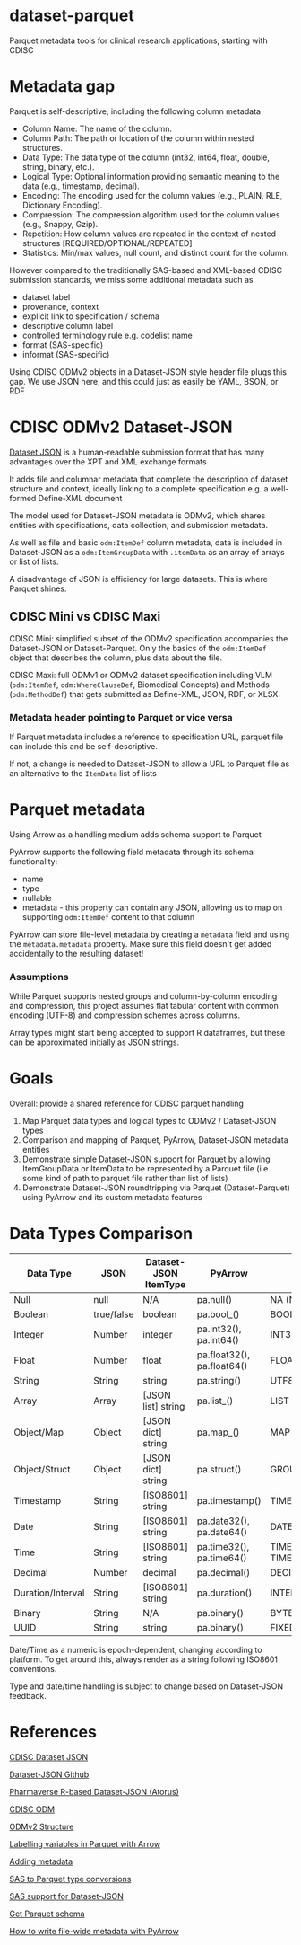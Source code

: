 # dataset-parquet
Parquet metadata tools for clinical research applications, starting with CDISC

# Metadata gap
Parquet is self-descriptive, including the following column metadata
* Column Name: The name of the column.
* Column Path: The path or location of the column within nested structures.
* Data Type: The data type of the column (int32, int64, float, double, string, binary, etc.).
* Logical Type: Optional information providing semantic meaning to the data (e.g., timestamp, decimal).
* Encoding: The encoding used for the column values (e.g., PLAIN, RLE, Dictionary Encoding).
* Compression: The compression algorithm used for the column values (e.g., Snappy, Gzip).
* Repetition: How column values are repeated in the context of nested structures [REQUIRED/OPTIONAL/REPEATED]
* Statistics: Min/max values, null count, and distinct count for the column.

However compared to the traditionally SAS-based and XML-based CDISC submission standards, we miss some additional metadata such as
* dataset label
* provenance, context
* explicit link to specification / schema
* descriptive column label
* controlled terminology rule e.g. codelist name
* format (SAS-specific)
* informat (SAS-specific)

Using CDISC ODMv2 objects in a Dataset-JSON style header file plugs this gap. We use JSON here, and this could just as easily be YAML, BSON, or RDF

# CDISC ODMv2 Dataset-JSON
[Dataset JSON](https://www.cdisc.org/dataset-json) is a human-readable submission format that has many advantages over the XPT and XML exchange formats

It adds file and columnar metadata that complete the description of dataset structure and context, ideally linking to a complete specification e.g. a well-formed Define-XML document

The model used for Dataset-JSON metadata is ODMv2, which shares entities with specifications, data collection, and submission metadata.

As well as file and basic `odm:ItemDef` column metadata, data is included in Dataset-JSON as a `odm:ItemGroupData` with `.itemData` as an array of arrays or list of lists.

A disadvantage of JSON is efficiency for large datasets. This is where Parquet shines.

## CDISC Mini vs CDISC Maxi
CDISC Mini: simplified subset of the ODMv2 specification accompanies the Dataset-JSON or Dataset-Parquet. Only the basics of the `odm:ItemDef` object that describes the column, plus data about the file.

CDISC Maxi: full ODMv1 or ODMv2 dataset specification including VLM (`odm:ItemRef`, `odm:WhereClauseDef`, Biomedical Concepts) and Methods (`odm:MethodDef`) that gets submitted as Define-XML, JSON, RDF, or XLSX.

### Metadata header pointing to Parquet or vice versa
If Parquet metadata includes a reference to specification URL, parquet file can include this and be self-descriptive.

If not, a change is needed to Dataset-JSON to allow a URL to Parquet file as an alternative to the `ItemData` list of lists

# Parquet metadata
Using Arrow as a handling medium adds schema support to Parquet

PyArrow supports the following field metadata through its schema functionality:
* name
* type
* nullable
* metadata - this property can contain any JSON, allowing us to map on supporting `odm:ItemDef` content to that column

PyArrow can store file-level metadata by creating a `metadata` field and using the `metadata.metadata` property. Make sure this field doesn't get added accidentally to the resulting dataset!

### Assumptions
While Parquet supports nested groups and column-by-column encoding and compression, this project assumes flat tabular content with common encoding (UTF-8) and compression schemes across columns.

Array types might start being accepted to support R dataframes, but these can be approximated initially as JSON strings.

# Goals
Overall: provide a shared reference for CDISC parquet handling

1. Map Parquet data types and logical types to ODMv2 / Dataset-JSON types
2. Comparison and mapping of Parquet, PyArrow, Dataset-JSON metadata entities
2. Demonstrate simple Dataset-JSON support for Parquet by allowing ItemGroupData or ItemData to be represented by a Parquet file (i.e. some kind of path to parquet file rather than list of lists)
3. Demonstrate Dataset-JSON roundtripping via Parquet (Dataset-Parquet) using PyArrow and its custom metadata features


# Data Types Comparison
| Data Type        | JSON                 | Dataset-JSON ItemType | PyArrow                | Parquet                |
|------------------|----------------------|-----------------------|------------------------|------------------------|
| Null             | null                 | N/A                   | pa.null()              | NA (Nullable fields)   |
| Boolean          | true/false           | boolean               | pa.bool_()             | BOOLEAN                |
| Integer          | Number               | integer               | pa.int32(), pa.int64() | INT32, INT64            |
| Float            | Number               | float                 | pa.float32(), pa.float64() | FLOAT, DOUBLE         |
| String           | String               | string                | pa.string()            | UTF8                   |
| Array            | Array                | [JSON list] string    | pa.list_()             | LIST                   |
| Object/Map       | Object               | [JSON dict] string    | pa.map_()              | MAP                    |
| Object/Struct    | Object               | [JSON dict] string    | pa.struct()            | GROUP                  |
| Timestamp        | String               | [ISO8601] string      | pa.timestamp()         | TIMESTAMP              |
| Date             | String               | [ISO8601] string      | pa.date32(), pa.date64() | DATE                  |
| Time             | String               | [ISO8601] string      | pa.time32(), pa.time64() | TIME_MILLIS, TIME_MICROS|
| Decimal          | Number               | decimal               | pa.decimal()           | DECIMAL                |
| Duration/Interval| String               | [ISO8601] string      | pa.duration()           | INTERVAL               |
| Binary           | String               | N/A                   | pa.binary()            | BYTE_ARRAY             |
| UUID             | String               | string                | pa.binary()            | FIXED_LEN_BYTE_ARRAY  |

Date/Time as a numeric is epoch-dependent, changing according to platform. To get around this, always render as a string following ISO8601 conventions.

Type and date/time handling is subject to change based on Dataset-JSON feedback.

# References
[CDISC Dataset JSON](https://www.cdisc.org/dataset-json)

[Dataset-JSON Github](https://github.com/cdisc-org/DataExchange-DatasetJson)

[Pharmaverse R-based Dataset-JSON (Atorus)](https://github.com/atorus-research/datasetjson)

[CDISC ODM](https://github.com/cdisc-org/DataExchange-ODM)

[ODMv2 Structure](https://cdisc-org.github.io/DataExchange-ODM-LinkML/)

[Labelling variables in Parquet with Arrow](https://medium.com/geekculture/label-variables-using-apache-parquet-6d03da568445)

[Adding metadata](https://medium.com/geekculture/add-metadata-to-your-dataset-using-apache-parquet-75360d2073bd)

[SAS to Parquet type conversions](https://go.documentation.sas.com/doc/en/pgmsascdc/v_035/enghdff/p1ht5enj2pwsiyn1tnxtvao89b6d.htm)

[SAS support for Dataset-JSON](https://github.com/lexjansen/dataset-json-sas)

[Get Parquet schema](https://stackoverflow.com/questions/41567081/get-schema-of-parquet-file-in-python)

[How to write file-wide metadata with PyArrow](https://stackoverflow.com/questions/52122674/how-to-write-parquet-metadata-with-pyarrow)